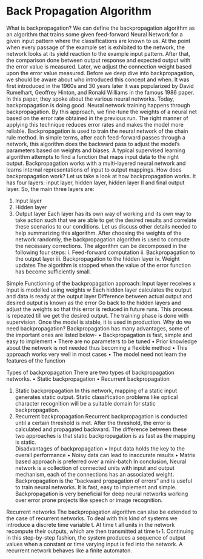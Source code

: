 # Back Propagation Algorithm
What is backpropagation?
We can define the backpropagation algorithm as an algorithm that trains some given feed-forward Neural Network for a given input pattern where the classifications are known to us. At the point when every passage of the example set is exhibited to the network, the network looks at its yield reaction to the example input pattern. After that, the comparison done between output response and expected output with the error value is measured. Later, we adjust the connection weight based upon the error value measured.
Before we deep dive into backpropagation, we should be aware about who introduced this concept and when. It was first introduced in the 1960s and 30 years later it was popularized by David Rumelhart, Geoffrey Hinton, and Ronald Williams in the famous 1986 paper. In this paper, they spoke about the various neural networks. Today, backpropagation is doing good. Neural network training happens through backpropagation. By this approach, we fine-tune the weights of a neural net based on the error rate obtained in the previous run. The right manner of applying this technique reduces error rates and makes the model more reliable. Backpropagation is used to train the neural network of the chain rule method. In simple terms, after each feed-forward passes through a network, this algorithm does the backward pass to adjust the model’s parameters based on weights and biases. A typical supervised learning algorithm attempts to find a function that maps input data to the right output.  Backpropagation works with a multi-layered neural network and learns internal representations of input to output mappings.
How does backpropagation work?
Let us take a look at how backpropagation works. It has four layers: input layer, hidden layer, hidden layer II and final output layer.
So, the main three layers are:
1.	Input layer
2.	Hidden layer
3.	Output layer
Each layer has its own way of working and its own way to take action such that we are able to get the desired results and correlate these scenarios to our conditions. Let us discuss other details needed to help summarizing this algorithm.
After choosing the weights of the network randomly, the backpropagation
algorithm is used to compute the necessary corrections. The algorithm can be
decomposed in the following four steps:
i.	Feed-forward computation
ii.	Backpropagation to the output layer
iii.	Backpropagation to the hidden layer
iv.	Weight updates
The algorithm is stopped when the value of the error function has become
sufficiently small.

Simple Functioning of the backpropagation approach:
Input layer receives x
Input is modelled using weights w
Each hidden layer calculates the output and data is ready at the output layer
Difference between actual output and desired output is known as the error
Go back to the hidden layers and adjust the weights so that this error is reduced in future runs. This process is repeated till we get the desired output. The training phase is done with supervision.  Once the model is stable, it is used in production.
Why do we need backpropagation?
Backpropagation has many advantages, some of the important ones are listed below-
•	Backpropagation is fast, simple and easy to implement
•	There are no parameters to be tuned
•	Prior knowledge about the network is not needed thus becoming a flexible method
•	This approach works very well in most cases
•	The model need not learn the features of the function

Types of backpropagation
There are two types of backpropagation networks.
•	Static backpropagation
•	Recurrent backpropagation

1.	Static backpropagation
In this network, mapping of a static input generates static output. Static classification problems like optical character recognition will be a suitable domain for static backpropagation.
2.	Recurrent backpropagation
Recurrent backpropagation is conducted until a certain threshold is met.  After the threshold, the error is calculated and propagated backward.
The difference between these two approaches is that static backpropagation is as fast as the mapping is static.  
Disadvantages of backpropagation
•	Input data holds the key to the overall performance
•	Noisy data can lead to inaccurate results
•	Matrix based approach is preferred over a mini-batch
In conclusion, Neural network is a collection of connected units with input and output mechanism, each of the connections has an associated weight. Backpropagation is the “backward propagation of errors” and is useful to train neural networks. It is fast, easy to implement and simple. Backpropagation is very beneficial for deep neural networks working over error prone projects like speech or image recognition.

Recurrent networks
The backpropagation algorithm can also be extended to the case of recurrent networks. To deal with this kind of systems we introduce a discrete time variable t. At time t all units in the network recompute their outputs, which are then transmitted at time t+1. Continuing in this step-by-step fashion, the system produces a sequence of output values when a constant or time varying input is fed into the network. A recurrent network behaves like a finite automaton.
